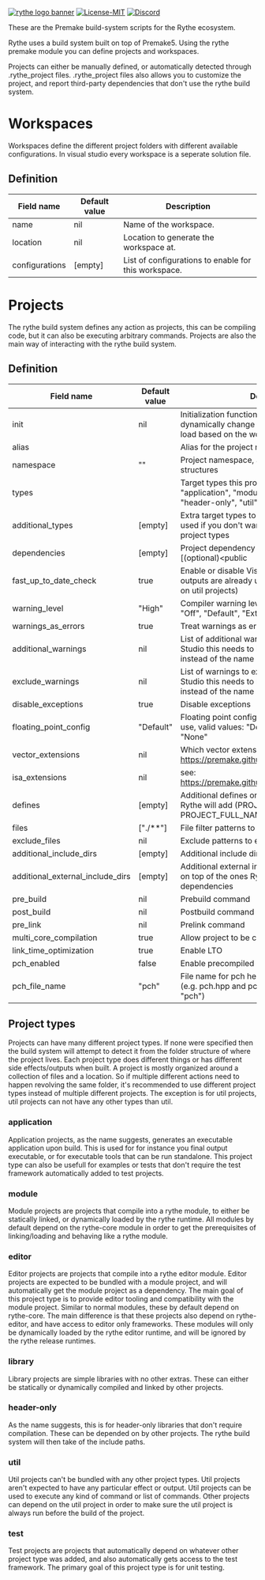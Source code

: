 [![rythe logo banner](https://assets.zyrosite.com/dWxb3NO0jWugObXN/logo_for_dark_bg-A3QwL7kkxvfw1ywO.png)](http://rythe-interactive.com)
[![License-MIT](https://img.shields.io/github/license/Rythe-Interactive/rythe-build-system)](https://github.com/Rythe-Interactive/rythe-build-system/blob/main/LICENSE)
[![Discord](https://img.shields.io/discord/682321168610623707.svg?label=&logo=discord&logoColor=ffffff&color=7389D8&labelColor=6A7EC2)](https://discord.gg/unVNRbd)

These are the Premake build-system scripts for the Rythe ecosystem.

Rythe uses a build system built on top of Premake5.
Using the rythe premake module you can define projects and workspaces.

Projects can either be manually defined, or automatically detected through .rythe_project files.
.rythe_project files also allows you to customize the project, and report third-party dependencies that don't use the rythe build system.

# Workspaces

Workspaces define the different project folders with different available configurations. In visual studio every workspace is a seperate solution file.

## Definition

| Field name      | Default value | Description                                             |
|-----------------|---------------|---------------------------------------------------------|
| name            | nil           | Name of the workspace.                                  |
| location        | nil           | Location to generate the workspace at.                  |
| configurations  | [empty]       | List of configurations to enable for this workspace.    |

# Projects

The rythe build system defines any action as projects, this can be compiling code, but it can also be executing arbitrary commands.
Projects are also the main way of interacting with the rythe build system.

## Definition

| Field name                          | Default value                 | Description                                                                                                                          |
|-------------------------------------|-------------------------------|--------------------------------------------------------------------------------------------------------------------------------------|
| init                                | nil                           | Initialization function, this allows you to dynamically change project fields upon project load based on the workspace context       |
| alias                               | <Project name>                | Alias for the project name                                                                                                           |
| namespace                           | ""                            | Project namespace, also used for folder structures                                                                                   |
| types                               | <Based on folder structure>   | Target types this projet uses, valid values: "application", "module", "editor", "library", "header-only", "util", "test"             |
| additional_types                    | [empty]                       | Extra target types to add to the project, can be used if you don't want to override the default project types                        |
| dependencies                        | [empty]                       | Project dependency definitions, format: [(optional)<public|private>(default <private>)] [path][(optional):<type>(default <library>)] |
| fast_up_to_date_check               | true                          | Enable or disable Visual Studio check if project outputs are already up to date (handy to turn off on util projects)                 |
| warning_level                       | "High"                        | Compiler warning level to enable, valid values: "Off", "Default", "Extra", "High", "Everything"                                      |
| warnings_as_errors                  | true                          | Treat warnings as errors                                                                                                             |
| additional_warnings                 | nil                           | List of additional warnings to enable, for Visual Studio this needs to be the warning number instead of the name                     |
| exclude_warnings                    | nil                           | List of warnings to explicitly disable, for Visual Studio this needs to be the warning number instead of the name                    |
| disable_exceptions                  | true                          | Disable exceptions                                                                                                                   |
| floating_point_config               | "Default"                     | Floating point configuration for the compiler to use, valid values: "Default", "Fast", "Strict", "None"                              |
| vector_extensions                   | nil                           | Which vector extension to enable, see: https://premake.github.io/docs/vectorextensions/                                              |
| isa_extensions                      | nil                           | see: https://premake.github.io/docs/isaextensions/                                                                                   |
| defines                             | [empty]                       | Additional defines on top of the default ones Rythe will add (PROJECT_NAME, PROJECT_FULL_NAME, PROJECT_NAMESPACE)                    |
| files                               | ["./**"]                      | File filter patterns to find source files with                                                                                       |
| exclude_files                       | nil                           | Exclude patterns to exclude source files with                                                                                        |
| additional_include_dirs             | [empty]                       | Additional include dirs for #include ""                                                                                              |
| additional_external_include_dirs    | [empty]                       | Additional external include dirs for #include <> on top of the ones Rythe will auto detect from dependencies                         |
| pre_build                           | nil                           | Prebuild command                                                                                                                     |
| post_build                          | nil                           | Postbuild command                                                                                                                    |
| pre_link                            | nil                           | Prelink command                                                                                                                      |
| multi_core_compilation              | true                          | Allow project to be compiled in parallel                                                                                             |
| link_time_optimization              | true                          | Enable LTO                                                                                                                           |
| pch_enabled                         | false                         | Enable precompiled headers                                                                                                           |
| pch_file_name                       | "pch"                         | File name for pch header and pch source files (e.g. pch.hpp and pch.cpp will have the name: "pch")                                   |

## Project types

Projects can have many different project types. If none were specified then the build system will attempt to detect it from the folder structure of where the project lives.
Each project type does different things or has different side effects/outputs when built. A project is mostly organized around a collection of files and a location.
So if multiple different actions need to happen revolving the same folder, it's recommended to use different project types instead of multiple different projects.
The exception is for util projects, util projects can not have any other types than util.

### application

Application projects, as the name suggests, generates an executable application upon build.
This is used for for instance you final output executable, or for executable tools that can be run standalone.
This project type can also be usefull for examples or tests that don't require the test framework automatically added to test projects.

### module

Module projects are projects that compile into a rythe module, to either be statically linked, or dynamically loaded by the rythe runtime.
All modules by default depend on the rythe-core module in order to get the prerequisites of linking/loading and behaving like a rythe module.

### editor

Editor projects are projects that compile into a rythe editor module.
Editor projects are expected to be bundled with a module project, and will automatically get the module project as a dependency.
The main goal of this project type is to provide editor tooling and compatibility with the module project.
Similar to normal modules, these by default depend on rythe-core.
The main difference is that these projects also depend on rythe-editor, and have access to editor only frameworks.
These modules will only be dynamically loaded by the rythe editor runtime, and will be ignored by the rythe release runtimes.

### library

Library projects are simple libraries with no other extras. These can either be statically or dynamically compiled and linked by other projects.

### header-only

As the name suggests, this is for header-only libraries that don't require compilation.
These can be depended on by other projects. The rythe build system will then take of the include paths.

### util

Util projects can't be bundled with any other project types. Util projects aren't expected to have any particular effect or output.
Util projects can be used to execute any kind of command or list of commands.
Other projects can depend on the util project in order to make sure the util project is always run before the build of the project.

### test

Test projects are projects that automatically depend on whatever other project type was added, and also automatically gets access to the test framework.
The primary goal of this project type is for unit testing.